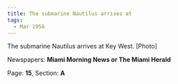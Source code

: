 ```yaml
---  
title: The submarine Nautilus arrives at  
tags:  
  - Mar 1956  
---  
```

  
The submarine Nautilus arrives at Key West. [Photo]  
  
Newspapers: **Miami Morning News or The Miami Herald**  
  
Page: **15**, Section: **A** 

